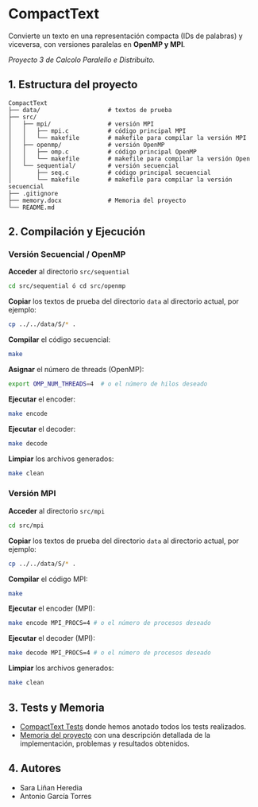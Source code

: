 # CompactText
Convierte un texto en una representación compacta (IDs de palabras) y viceversa, con versiones paralelas en **OpenMP y MPI**.

_Proyecto 3 de Calcolo Paralello e Distribuito._

## 1. Estructura del proyecto
```
CompactText
├── data/                   # textos de prueba
├── src/
│   ├── mpi/                # versión MPI
│   │   ├── mpi.c           # código principal MPI
│   │   └── makefile        # makefile para compilar la versión MPI
│   ├── openmp/             # versión OpenMP
│   │   ├── omp.c           # código principal OpenMP
│   │   └── makefile        # makefile para compilar la versión Open
│   └── sequential/         # versión secuencial
│       ├── seq.c           # código principal secuencial
│       └── makefile        # makefile para compilar la versión secuencial
├── .gitignore              
├── memory.docx             # Memoria del proyecto
└── README.md
```

## 2. Compilación y Ejecución
### Versión Secuencial / OpenMP
**Acceder** al directorio `src/sequential`
```bash
cd src/sequential ó cd src/openmp
```
**Copiar** los textos de prueba del directorio `data` al directorio actual, por ejemplo:
```bash
cp ../../data/S/* .
```
**Compilar** el código secuencial:
```bash
make
```
**Asignar** el número de threads (OpenMP):
```bash
export OMP_NUM_THREADS=4  # o el número de hilos deseado
```

**Ejecutar** el encoder:
```bash
make encode
```

**Ejecutar** el decoder:
```bash
make decode
```
**Limpiar** los archivos generados:
```bash
make clean
```

### Versión MPI
**Acceder** al directorio `src/mpi`
```bash
cd src/mpi
```
**Copiar** los textos de prueba del directorio `data` al directorio actual, por ejemplo:
```bash
cp ../../data/S/* .
```
**Compilar** el código MPI:
```bash
make
```
**Ejecutar** el encoder (MPI):
```bash
make encode MPI_PROCS=4 # o el número de procesos deseado
```
**Ejecutar** el decoder (MPI):
```bash
make decode MPI_PROCS=4 # o el número de procesos deseado
```
**Limpiar** los archivos generados:
```bash
make clean
```


## 3. Tests y Memoria
- [CompactText Tests](https://docs.google.com/spreadsheets/d/1AYNYCpEJc7D6Up8Y7-oKM3t9jygzSl_Xlc6H8CmSi3I/edit?usp=sharing) donde hemos anotado todos los tests realizados.
- [Memoria del proyecto](https://docs.google.com/document/d/1zgazvNnEc1EiDpZZGMbx4p7WmcHdK6b3cvMjiNtbz8w/edit?tab=t.0) con una descripción detallada de la implementación, problemas y resultados obtenidos.

## 4. Autores
- Sara Liñan Heredia
- Antonio García Torres
